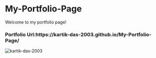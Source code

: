# My-Portfolio-Page
Welcome to my portfolio page!<br/>
<h3>Portfolio Url:https://kartik-das-2003.github.io/My-Portfolio-Page/</h3>
<p align="left"> <img src="https://komarev.com/ghpvc/?username=kartik-das-2003&label=Profile%20views&color=0e75b6&style=flat" alt="kartik-das-2003" /> </p>
